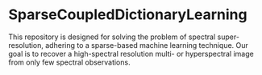 # SparseCoupledDictionaryLearning
This repository is designed for solving the problem of spectral super-resolution, adhering to a sparse-based machine learning technique. Our goal is to recover a high-spectral resolution multi- or hyperspectral image from only few spectral observations.
